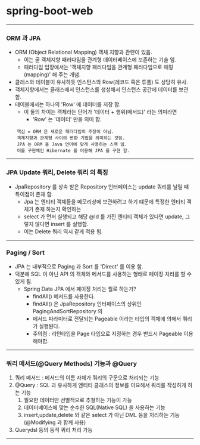 # spring-boot-web
***
### ORM 과 JPA
- ORM (Object Relational Mapping) 객체 지향과 관련이 있음.
  - 이는 곧 객체지향 패러다임을 관계형 데이터베이스에 보존하는 기술 임.
  - 패러다임 입장에서는 '객체지향 패러다임을 관계형 패러다임으로 매핑(mapping)' 해 주는 개념.
- 클래스와 테이블이 유사하듯 인스턴스와 Row(레코드 혹은 튜플) 도 상당히 유사.
- 객체지향에서는 클래스에서 인스턴스를 생성해서 인스턴스 공간에 데이터를 보관 함.
- 테이블에서는 하나의 'Row' 에 데이터를 저장 함.
  - 이 둘의 차이는 객체라는 단어가 '데이터 + 행위(메서드)' 라는 의미라면
    - 'Row' 는 '데이터' 만을 의미 함.

``` 
    핵심 = ORM 은 새로운 패러다임의 주장이 아님.
    객체지향과 관계형 사이의 변환 기법을 의미하는 것임.
    JPA 는 ORM 을 Java 언어에 맞게 사용하는 스펙 임.
    이를 구현체인 Hibernate 를 이용해 JPA 를 구현 함. 
```
***

### JPA Update 쿼리, Delete 쿼리 의 특징
- JpaRepository 를 상속 받은 Repository 인터페이스는 update 쿼리를 날릴 때 특이점이 존재 함.
  - Jpa 는 엔티티 객체들을 메모리상에 보관하려고 하기 떄문에 특정한 엔티티 객체가 존재 하는지 확인하는
  - select 가 먼저 실행되고 해당 @Id 를 가진 엔티티 객체가 있다면 update, 그렇지 않다면 insert 를 실행함.
  - 이는 Delete 쿼리 역시 같게 적용 됨.
***
  
### Paging / Sort
- JPA 는 내부적으로 Paging 과 Sort 를 'Direct' 를 이용 함.
- 덕분에 SQL 이 아닌 API 의 객체와 메서드를 사용하는 형태로 페이징 처리를 할 수 있게 됨.
  - Spring Data JPA 에서 페이징 처리는 뭘로 하는가?
    - findAll() 메서드를 사용한다.
    - findAll() 은 JpaRepository 인터페이스의 상위인 PagingAndSortRepository 의
    - 메서드 파라미터로 전달되는 Pageable 이라는 타입의 객체에 의해서 쿼리가 실행된다.
    - 주의점 : 리턴타입을 Page<T> 타입으로 지정하는 경우 반드시 Pageable 이용 해야함.
***

### 쿼리 메서드(@Query Methods) 기능과 @Query
1. 쿼리 메서드 : 메서드의 이름 자체가 쿼리의 구문으로 처리되는 기능
2. @Query : SQL 과 유사하게 엔티티 클래스의 정보를 이요해서 쿼리를 작성하게 하는 기능
   1. 필요한 데이터만 선별적으로 추철하는 기능이 가능
   2. 데이터베이스에 맞는 순수한 SQL(Native SQL) 을 사용하는 기능
   3. insert,update,delete 와 같은 select 가 아닌 DML 등을 처리하는 기능(@Modifying 과 함께 사용)
3. Querydsl 등의 동적 쿼리 처리 가능

***